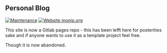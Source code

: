 ## Personal Blog

[![Maintenance](https://img.shields.io/badge/Maintained%3F-no-red.svg)](https://bitbucket.org/lbesson/ansi-colors) [![Website monip.org](https://img.shields.io/website-up-down-green-red/http/monip.org.svg)](https://strawdogs.co/)

This site is now a Gitlab pages repo - this has been lefft here for posterities sake and if anyone wants to use it as a template project feel free.

Though it is now abandoned.
